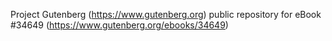 Project Gutenberg (https://www.gutenberg.org) public repository for eBook #34649 (https://www.gutenberg.org/ebooks/34649)
